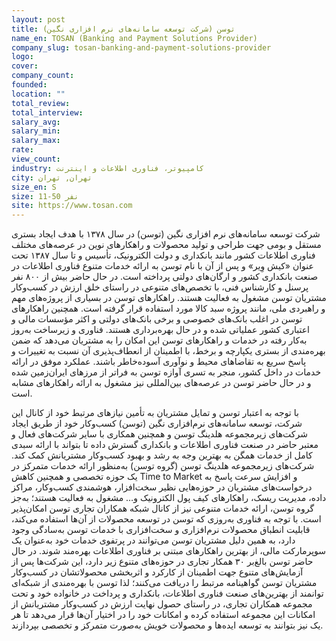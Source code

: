 ```yaml
---
layout: post
title: (توسن (شرکت توسعه سامانه‌های نرم افزاری نگین
name_en: TOSAN (Banking and Payment Solutions Provider)
company_slug: tosan-banking-and-payment-solutions-provider
logo: 
cover: 
company_count:
founded:
location: ""
total_review: 
total_interview: 
salary_avg: 
salary_min: 
salary_max: 
rate: 
view_count: 
industry: کامپیوتر، فناوری اطلاعات و اینترنت
city: تهران, تهران
size_en: S
size: 11-50 نفر
site: https://www.tosan.com
---
```


شرکت توسعه سامانه‌های نرم افزاری نگین (توسن) در سال ۱۳۷۸ با هدف ایجاد بستری مستقل و بومی جهت طراحی و تولید محصولات و راهکارهای نوین در عرصه‌های مختلف فناوری اطلاعات کشور مانند بانکداری و دولت الکترونیک، تأسیس و تا سال ۱۳۸۷ تحت عنوان «کیش وِیر» و پس از آن با نام توسن به ارائه خدمات متنوع فناوری اطلاعات در صنعت بانکداری کشور و ارگان‌های دولتی پرداخته است.
در حال حاضر بیش از ۸۰۰ نفر پرسنل و کارشناس فنی، با تخصص‌های متنوعی در راستای خلق ارزش در کسب‌وکار مشتریان توسن مشغول به فعالیت هستند.
راهکارهای توسن در بسیاری از پروژه‌های مهم و راهبردی ملی، مانند پروژه سبد کالا مورد استفاده قرار گرفته ‌است. همچنین راهکارهای توسن در اغلب بانک‌های خصوصی و برخی بانک‌های دولتی و اکثر مؤسسات مالی و اعتباری کشور عملیاتی شده و در حال بهره‌برداری هستند.
فناوری و زیرساخت به‌روز به‌کار رفته در خدمات و راهکارهای توسن این امکان را به مشتریان می‌دهد که ضمن بهره‌مندی از بستری یکپارچه و برخط، با اطمینان از انعطاف‌پذیری آن نسبت به تغییرات و پاسخ سریع به تقاضاهای محیط و نوآوری آسوده‌خاطر باشند. عملکرد موفق در ارائه خدمات در داخل کشور، منجر به تسری آوازه توسن به فراتر از مرزهای ایران‌زمین شده و در حال حاضر توسن در عرصه‌های بین‌المللی نیز مشغول به ارائه راهکارهای مشابه است.

با توجه به اعتبار توسن و تمایل مشتریان به تأمین نیاز‌های مرتبط خود از کانال این شرکت، توسعه سامانه‌های نرم‌افزاری نگین (توسن) کسب‌وکار خود از طریق ایجاد شرکت‌های زیرمجموعه هلدینگ توسن و همچنین همکاری با سایر شرکت‌های فعال و معتبر حاضر در صنعت فناوری اطلاعات و بانکداری گسترش داده تا بتواند با ارائه سبدی کامل از خدمات همگن به بهترین وجه به رشد و بهبود کسب‌وکار مشتریانش کمک کند.
شرکت‌های زیرمجموعه هلدینگ توسن (گروه توسن) به‌منظور ارائه خدمات متمرکز در یک حوزه تخصصی و همچنین کاهش Time to Market و افزایش سرعت پاسخ به درخواست‌های مشتریان در حوزه‌هایی نظیر سخت‌افزار، هوشمندی کسب‌وکار، مراکز داده، مدیریت ریسک، راهکارهای کیف پول الکترونیک و… مشغول به فعالیت هستند؛ به‌جز گروه توسن، ارائه خدمات متنوعی نیز از کانال شبکه همکاران تجاری توسن امکان‌پذیر است.
با توجه به فناوری به‌روزی که توسن در توسعه محصولات از آن‌ها استفاده می‌کند، قابلیت انطباق محصولات نرم‌افزاری و سخت‌افزاری با خدمات توسن به‌سادگی وجود دارد، به همین دلیل مشتریان توسن می‌توانند در پرتفوی خدمات خود به‌عنوان یک سوپرمارکت مالی، از بهترین راهکارهای مبتنی بر فناوری اطلاعات بهره‌مند شوند. در حال حاضر توسن بالغ‌بر ۳۰ همکار تجاری در حوزه‌های متنوع زیر دارد، این شرکت‌ها پس از آزمایش‌های متنوع جهت اطمینان از کارکرد و اثربخشی محصولاتشان در کسب‌وکار مشتریان توسن گواهینامه مرتبط را دریافت می‌کنند؛ لذا توسن با بهره‌مندی از شبکه‌ای توانمند از بهترین‌های صنعت فناوری اطلاعات، بانکداری و پرداخت در خانواده خود و تحت مجموعه همکاران تجاری، در راستای حصول نهایت ارزش در کسب‌وکار مشتریانش از امکانات این مجموعه استفاده کرده و امکانات خود را در اختیار آن‌ها قرار می‌دهد تا هر یک نیز بتوانند به توسعه ایده‌ها و محصولات خویش به‌صورت متمرکز و تخصصی بپردازند.
